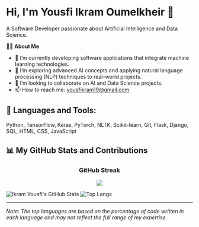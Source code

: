 # Hi, I'm Yousfi Ikram Oumelkheir 👋

A Software Developer passionate about Artificial Intelligence and Data Science.

🙋‍♀️ **About Me**
- 🔭 I’m currently developing software applications that integrate machine learning technologies.
- 🌱 I’m exploring advanced AI concepts and applying natural language processing (NLP) techniques to real-world projects.
- 👯 I’m looking to collaborate on AI and Data Science projects.
- 📫 How to reach me: [yousfikram19@gmail.com](mailto:yousfikram19@gmail.com)



## 🚀 Languages and Tools:
Python, TensorFlow, Keras, PyTorch, NLTK, Scikit-learn, Git, Flask, Django, SQL, HTML, CSS, JavaScript

## 📊 My GitHub Stats and Contributions

<!-- GitHub Streak with Title -->
<h3 align="center">GitHub Streak</h3>
<p align="center">
  <img src="https://streak-stats.demolab.com?user=Ikramyousfi&theme=nightowl&hide_border=true"/>
</p>

![Ikram Yousfi's GitHub Stats](https://github-readme-stats.vercel.app/api?username=Ikramyousfi&theme=radical&show_icons=true&hide_border=true&count_private=true)
![Top Langs](https://github-readme-stats.vercel.app/api/top-langs/?username=Ikramyousfi&theme=radical&show_icons=true&hide_border=true&layout=compact)

---

*Note: The top languages are based on the percentage of code written in each language and may not reflect the full range of my expertise.*
